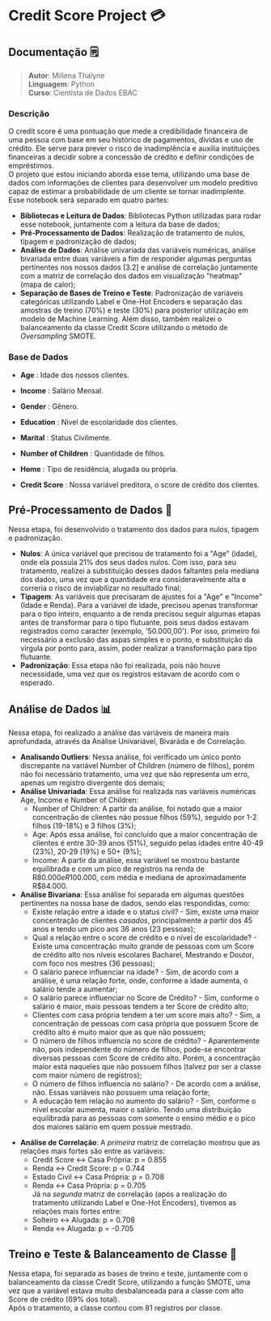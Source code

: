 # Credit Score Project 💳 

## Documentação 🗒️
>**Autor**: Millena Thalyne <br>
>**Linguagem**: Python <br>
>**Curso**: Cientista de Dados EBAC

### Descrição 
O credit score é uma pontuação que mede a credibilidade financeira de uma pessoa com base em seu histórico de pagamentos, dívidas e uso de crédito. Ele serve para prever o risco de inadimplência e auxilia instituições financeiras a decidir sobre a concessão de crédito e definir condições de empréstimos. <br> O projeto que estou iniciando aborda esse tema, utilizando uma base de dados com informações de clientes para desenvolver um modelo preditivo capaz de estimar a probabilidade de um cliente se tornar inadimplente. <br> 
Esse notebook será separado em quatro partes: 
- **Bibliotecas e Leitura de Dados**: Bibliotecas Python utilizadas para rodar esse notebook, juntamente com a leitura da base de dados;
- **Pré-Processamento de Dados**: Realização de tratamento de nulos, tipagem e padronização de dados;
- **Análise de Dados**: Análise univariada das variáveis numéricas, análise bivariada entre duas variáveis a fim de responder algumas perguntas pertinentes nos nossos dados [3.2] e análise de correlação juntamente com a matriz de correlação dos dados em visualização "heatmap" (mapa de calor);
- **Separação de Bases de Treino e Teste**: Padronização de variáveis categóricas utilizando Label e One-Hot Encoders e separação das amostras de treino (70%) e teste (30%) para posterior utilização em modelo de Machine Learning. Além disso, também realizei o balanceamento da classe Credit Score utilizando o método de *Oversampling* SMOTE.

### Base de Dados
*   **Age** : Idade dos nossos clientes.

*   **Income** : Salário Mensal.

*   **Gender** : Gênero.

*   **Education** : Nível de escolaridade dos clientes.

*   **Marital** : Status Civilmente.

*   **Number of Children** : Quantidade de filhos.

*   **Home** : Tipo de residência, alugada ou própria.

*   **Credit Score** : Nossa variável preditora, o score de crédito dos clientes.
## Pré-Processamento de Dados 🎲
Nessa etapa, foi desenvolvido o tratamento dos dados para nulos, tipagem e padronização. <br>
- **Nulos**: A única variável que precisou de tratamento foi a "Age" (idade), onde ela possuia 21% dos seus dados nulos. Com isso, para seu tratamento, realizei a substituição desses dados faltantes pela mediana dos dados, uma vez que a quantidade era consideravelmente alta e correria o risco de inviabilizar no resultado final;
- **Tipagem**: As variáveis que precisaram de ajustes foi a "Age" e "Income" (Idade e Renda). Para a variável de idade, precisou apenas transformar para o tipo inteiro, enquanto a de renda precisou seguir algumas etapas antes de transformar para o tipo flutuante, pois seus dados estavam registrados como caracter (exemplo, '50.000,00'). Por isso, primeiro foi necessário a exclusão das aspas simples e o ponto, e substituição da vírgula por ponto para, assim, poder realizar a transformação para tipo flutuante.
- **Padronização**: Essa etapa não foi realizada, pois não houve necessidade, uma vez que os registros estavam de acordo com o esperado.
## Análise de Dados 📊
Nessa etapa, foi realizado a análise das variáveis de maneira mais aprofundada, através da Análise Univariável, Bivaráda e de Correlação. 
- **Analisando Outliers**: Nessa análise, foi verificado um único ponto discrepante na variável Number of Children (número de filhos), porém não foi necessário tratamento, uma vez que não representa um erro, apenas um registro divergente dos demais;
- **Análise Univariada**: Essa análise foi realizada nas variáveis numéricas Age, Income e Number of Children:
  - Number of Children: A partir da análise, foi notado que a maior concentração de clientes não possue filhos (59%), seguido por 1-2 filhos (19-18%) e 3 filhos (3%);
  - Age: Após essa análise, foi concluído que a maior concentração de clientes é entre 30-39 anos (51%), seguido pelas idades entre 40-49 (23%), 20-29 (19%) e 50+ (9%);
  - Income: A partir da análise, essa variável se mostrou bastante equilibrada e com um pico de registros na renda de R$80.000 e R$100.000, com média e mediana de aproximadamente R$84.000.
- **Análise Bivariana**: Essa análise foi separada em algumas questões pertinentes na nossa base de dados, sendo elas respondidas, como:
  * Existe relação entre a idade e o status civil? - Sim, existe uma maior concentração de clientes *casados*, principalmente a partir dos 45 anos e tendo um pico aos 36 anos (23 pessoas);
  * Qual a relação entre o score de crédito e o nível de escolaridade? - Existe uma concentração muito grande de pessoas com um Score de crédito alto nos níveis escolares Bacharel, Mestrando e Doutor, com foco nos mestres (36 pessoas);
  * O salário parece influenciar na idade? - Sim, de acordo com a análise, é uma relação forte, onde, conforme a idade aumenta, o salário tende a aumentar;
  * O salário parece influenciar no Score de Crédito? - Sim, conforme o salário é maior, mais pessoas tendem a ter Score de crédito alto; 
  * Clientes com casa própria tendem a ter um score mais alto? - Sim, a concentração de pessoas com casa própria que possuem Score de crédito alto é muito maior que as que não possuem; 
  * O número de filhos influencia no score de crédito? - Aparentemente não, pois independente do número de filhos, pode-se encontrar diversas pessoas com Score de crédito alto. Porém, a concentração maior está naqueles que não possuem filhos (talvez por ser a classe com maior número de registros);
  * O número de filhos influencia no salário? - De acordo com a análise, não. Essas variáveis não possuem uma relação forte;
  * A educação tem relação no aumento do salário? - Sim, conforme o nível escolar aumenta, maior o salário. Tendo uma distribuição equilibrada para as pessoas com somente o ensino médio e o pico dos maiores salário em quem possue mestrado.
* **Análise de Correlação**: A *primeira* matriz de correlação mostrou que as relações mais fortes são entre as variáveis:
  * Credit Score ↔ Casa Própria: p = 0.855 
  * Renda ↔ Credit Score: p = 0.744 
  * Estado Civil ↔ Casa Própria: p = 0.708 
  * Renda ↔ Casa Própria: p = 0.705 <br>
Já na *segunda* matriz de correlação (após a realização do tratamento utilizando Label e One-Hot Encoders), tivemos as relações mais fortes entre:
  * Solteiro ↔ Alugada: p = 0.708 
  * Renda ↔ Alugada: p = -0.705
## Treino e Teste & Balanceamento de Classe 👾
Nessa etapa, foi separada as bases de treino e teste, juntamente com o balanceamento da classe Credit Score, utilizando a função SMOTE, uma vez que a variável estava muito desbalanceada para a classe com alto Score de crédito (69% dos total). <br>
Após o tratamento, a classe contou com 81 registros por classe.
